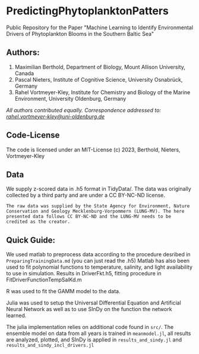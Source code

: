 # PredictingPhytoplanktonPatters
Public Repository for the Paper "Machine Learning to Identify Environmental Drivers of Phytoplankton Blooms in the Southern Baltic Sea"

## Authors: 
1. Maximilian Berthold, Department of Biology, Mount Allison University, Canada
1. Pascal Nieters, Institute of Cognitive Science, University Osnabrück, Germany
1. Rahel Vortmeyer-Kley, Institute for Chemistry and Biology of the Marine Environment, University Oldenburg, Germany

*All authors contributed equally. Correspondence addressed to: rahel.vortmeyer-kley@uni-oldenburg.de*

## Code-License
The code is licensed under an MIT-License (c) 2023, Berthold, Nieters, Vortmeyer-Kley

## Data
We supply z-scored data in .h5 format in TidyData/. The data was originally collected by a third party and are under a CC BY-NC-ND license.
```
The raw data was supplied by the State Agency for Environment, Nature Conservation and Geology Mecklenburg-Vorpommern (LUNG-MV). The here presented data follows CC BY-NC-ND and the LUNG-MV needs to be credited as the creator.
```

## Quick Guide:
We used matlab to preprocess data according to the procedure desribed in `PreparingTrainingData.md` (you can just read the .h5)
Matlab has also been used to fit polynomial functions to temperature, salinity, and light availability to use in simulation. Results in DriverFkt.h5, fitting procedure in FitDriverFunctionTempSalKd.m

R was used to fit the GAMM model to the data.

Julia was used to setup the Universal Differential Equation and Artificial Neural Network as well as to use SInDy on the function the network learned.

The julia implementation relies on additional code found in `src/`. The ensemble model on data from all years is trained in `meanmodel.jl`, all results are analyzed, plotted, and SInDy is applied in `results_and_sindy.jl` and `results_and_sindy_incl_drivers.jl`
